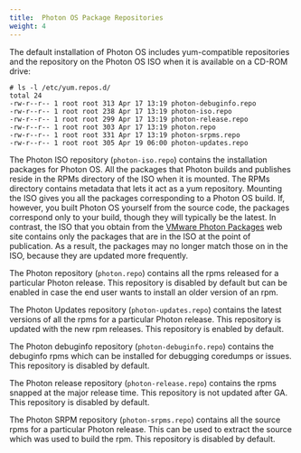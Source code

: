 ```yaml
---
title:  Photon OS Package Repositories
weight: 4
---
```


The default installation of Photon OS includes yum-compatible repositories and the repository on the Photon OS ISO when it is available on a CD-ROM drive:  

```
# ls -l /etc/yum.repos.d/
total 24
-rw-r--r-- 1 root root 313 Apr 17 13:19 photon-debuginfo.repo
-rw-r--r-- 1 root root 238 Apr 17 13:19 photon-iso.repo
-rw-r--r-- 1 root root 299 Apr 17 13:19 photon-release.repo
-rw-r--r-- 1 root root 303 Apr 17 13:19 photon.repo
-rw-r--r-- 1 root root 331 Apr 17 13:19 photon-srpms.repo
-rw-r--r-- 1 root root 305 Apr 19 06:00 photon-updates.repo
```

The Photon ISO repository (`photon-iso.repo`) contains the installation packages for Photon OS. All the packages that Photon builds and publishes reside in the RPMs directory of the ISO when it is mounted. The RPMs directory contains metadata that lets it act as a yum repository. Mounting the ISO gives you all the packages corresponding to a Photon OS build. If, however, you built Photon OS yourself from the source code, the packages correspond only to your build, though they will typically be the latest. In contrast, the ISO that you obtain from the [VMware Photon Packages](https://packages.vmware.com/photon) web site contains only the packages that are in the ISO at the point of publication. As a result, the packages may no longer match those on in the ISO, because they are updated more frequently.  

The Photon repository (`photon.repo`) contains all the rpms released for a particular Photon release. This repository is disabled by default but can be enabled in case the end user wants to install an older version of an rpm. 

The Photon Updates repository (`photon-updates.repo`) contains the latest versions of all the rpms for a particular Photon release. This repository is updated with the new rpm releases. This repository is enabled by default. 

The Photon debuginfo repository (`photon-debuginfo.repo`) contains the debuginfo rpms which can be installed for debugging coredumps or issues. This repository is disabled by default.

The Photon release repository (`photon-release.repo`) contains the rpms snapped at the major release time. This repository is not updated after GA. This repository is disabled by default. 

The Photon SRPM repository (`photon-srpms.repo`) contains all the source rpms for a particular Photon release. This can be used to extract the source which was used to build the rpm. This repository is disabled by default. 
